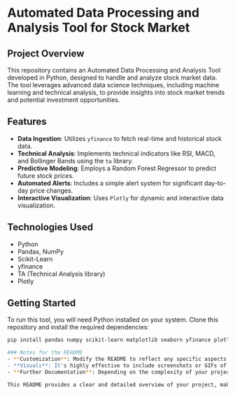 # Automated Data Processing and Analysis Tool for Stock Market

## Project Overview
This repository contains an Automated Data Processing and Analysis Tool developed in Python, designed to handle and analyze stock market data. The tool leverages advanced data science techniques, including machine learning and technical analysis, to provide insights into stock market trends and potential investment opportunities.

## Features
- **Data Ingestion**: Utilizes `yfinance` to fetch real-time and historical stock data.
- **Technical Analysis**: Implements technical indicators like RSI, MACD, and Bollinger Bands using the `ta` library.
- **Predictive Modeling**: Employs a Random Forest Regressor to predict future stock prices.
- **Automated Alerts**: Includes a simple alert system for significant day-to-day price changes.
- **Interactive Visualization**: Uses `Plotly` for dynamic and interactive data visualization.

## Technologies Used
- Python
- Pandas, NumPy
- Scikit-Learn
- yfinance
- TA (Technical Analysis library)
- Plotly

## Getting Started
To run this tool, you will need Python installed on your system. Clone this repository and install the required dependencies:
```bash
pip install pandas numpy scikit-learn matplotlib seaborn yfinance plotly ta

### Notes for the README
- **Customization**: Modify the README to reflect any specific aspects of your project that weren't covered.
- **Visuals**: It's highly effective to include screenshots or GIFs of your tool in action. These can be embedded directly in the README.
- **Further Documentation**: Depending on the complexity of your project, consider creating additional documentation files detailing different parts of your tool.

This README provides a clear and detailed overview of your project, making it accessible and attractive to potential users or contributors on GitHub.
